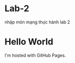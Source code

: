 # Lab-2
nhập môn mạng thực hành lab 2
<!DOCTYPE html>
<html>
<body>
<h1>Hello World</h1>
<p>I'm hosted with GitHub Pages.</p>
</body>
</html>
